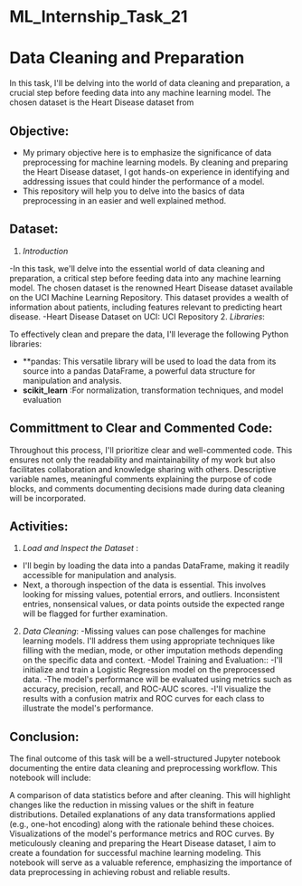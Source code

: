 # ML_Internship_Task_21

# Data Cleaning and Preparation 
In this task, I'll be delving into the world of data cleaning and preparation, a crucial step before feeding data into any machine learning model. The chosen dataset is the Heart Disease dataset from 

## Objective:
- My primary objective here is to emphasize the significance of data preprocessing for machine learning models. By cleaning and preparing the Heart Disease dataset, I got hands-on experience in identifying and addressing issues that could hinder the performance of a model.
- This repository will help you to delve into the basics of data preprocessing in an easier and well explained method.
## Dataset:
1. *Introduction*

-In this task, we'll delve into the essential world of data cleaning and preparation, a critical step before feeding data into any machine learning model. The chosen dataset is the renowned Heart Disease dataset available on the UCI Machine Learning Repository. This dataset provides a wealth of information about patients, including features relevant to predicting heart disease.
-Heart Disease Dataset on UCI: UCI Repository
2. *Libraries*:

To effectively clean and prepare the data, I'll leverage the following Python libraries:

-  **pandas:  This versatile library will be used to load the data from its source into a pandas DataFrame, a powerful data structure for manipulation and analysis.
-  **scikit_learn** :For normalization, transformation techniques, and model evaluation
## Committment to Clear and Commented Code:

Throughout this process, I'll prioritize clear and well-commented code. This ensures not only the readability and maintainability of my work but also facilitates collaboration and knowledge sharing with others. Descriptive variable names, meaningful comments explaining the purpose of code blocks, and comments documenting decisions made during data cleaning will be incorporated.
## Activities:

1. *Load and Inspect the Dataset* :
- I'll begin by loading the data into a pandas DataFrame, making it readily accessible for manipulation and analysis.
- Next, a thorough inspection of the data is essential. This involves looking for missing values, potential errors, and outliers. Inconsistent entries, nonsensical values, or data points outside the expected range will be flagged for further examination.
2. *Data Cleaning*:
-Missing values can pose challenges for machine learning models. I'll address them using appropriate techniques like filling with the median, mode, or other imputation methods depending on the specific data and context.
-Model Training and Evaluation::
-I'll initialize and train a Logistic Regression model on the preprocessed data.
-The model's performance will be evaluated using metrics such as accuracy, precision, recall, and ROC-AUC scores.
-I'll visualize the results with a confusion matrix and ROC curves for each class to illustrate the model's performance.

## Conclusion:
The final outcome of this task will be a well-structured Jupyter notebook documenting the entire data cleaning and preprocessing workflow. This notebook will include:

A comparison of data statistics before and after cleaning. This will highlight changes like the reduction in missing values or the shift in feature distributions.
Detailed explanations of any data transformations applied (e.g., one-hot encoding) along with the rationale behind these choices.
Visualizations of the model's performance metrics and ROC curves.
By meticulously cleaning and preparing the Heart Disease dataset, I aim to create a foundation for successful machine learning modeling. This notebook will serve as a valuable reference, emphasizing the importance of data preprocessing in achieving robust and reliable results.
